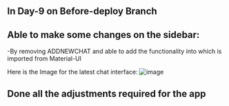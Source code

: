 ## In Day-9 on Before-deploy Branch

## Able to make some changes on the sidebar:
-By removing ADDNEWCHAT and able to add the functionality into <ChatIcon> which is imported from Material-UI
  
  Here is the Image for the latest chat interface:
  ![image](https://user-images.githubusercontent.com/54991181/109980977-7b8d0200-7d26-11eb-9c3f-41e4b313c894.png)

## Done all the adjustments required for the app
